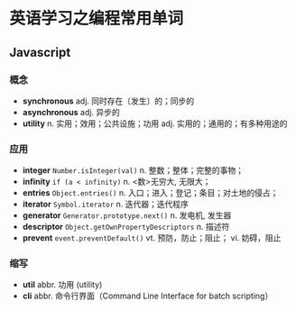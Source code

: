 # 英语学习之编程常用单词

## Javascript
### 概念
- **synchronous** adj. 同时存在〔发生〕的；同步的
- **asynchronous** adj. 异步的
- **utility** n. 实用；效用；公共设施；功用 adj. 实用的；通用的；有多种用途的

### 应用
- **integer** `Number.isInteger(val)` n. 整数；整体；完整的事物；
- **infinity** `if (a < infinity)` n. <数>无穷大, 无限大；
- **entries** `Object.entries()` n. 入口；进入；登记；条目；对土地的侵占；
- **iterator** `Symbol.iterator` n. 迭代器；迭代程序
- **generator** `Generator.prototype.next()` n. 发电机, 发生器
- **descriptor** `Object.getOwnPropertyDescriptors` n. 描述符
- **prevent** `event.preventDefault()` vt. 预防，防止；阻止； vi. 妨碍，阻止

### 缩写
- **util** abbr. 功用 (utility)
- **cli** abbr. 命令行界面（Command Line Interface for batch scripting）
